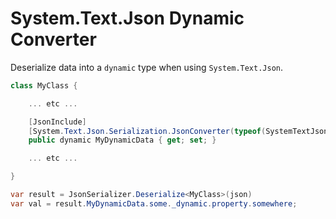 # System.Text.Json Dynamic Converter

Deserialize data into a `dynamic` type when using `System.Text.Json`.

```csharp
class MyClass {

	... etc ...

	[JsonInclude]
	[System.Text.Json.Serialization.JsonConverter(typeof(SystemTextJsonDynamicConverter.DynamicConverter))]
	public dynamic MyDynamicData { get; set; }

	... etc ...

}

var result = JsonSerializer.Deserialize<MyClass>(json)
var val = result.MyDynamicData.some._dynamic.property.somewhere;
```
